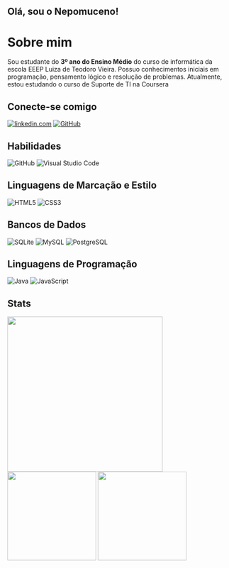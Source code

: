 ## Olá, sou o Nepomuceno!



# Sobre mim
Sou estudante do **3º ano do Ensino Médio** do curso de informática da escola EEEP Luiza de Teodoro Vieira. Possuo conhecimentos iniciais em programação, pensamento lógico e resolução de problemas. Atualmente, estou estudando o curso de Suporte de TI na Coursera




## Conecte-se comigo
[![linkedin.com](https://img.shields.io/badge/LinkedIn-0077B5?style=for-the-badge&logo=linkedin&logoColor=white)](https://linkedin.com/in/pedro-nepomuceno-)
[![GitHub](https://img.shields.io/badge/GitHub-3f3f3f?style=for-the-badge&logo=github)](https://github.com/Nepomucenop)


## Habilidades
![GitHub](https://img.shields.io/badge/GitHub-3f3f3f?style=for-the-badge&logo=github)
![Visual Studio Code](https://img.shields.io/badge/Visual_Studio_Code-3f3f3f?style=for-the-badge&logo=visualstudiocode&logoColor=007ACC)


## Linguagens de Marcação e Estilo
![HTML5](https://img.shields.io/badge/HTML5-3f3f3f?style=for-the-badge&logo=html5)
![CSS3](https://img.shields.io/badge/CSS3-3f3f3f?style=for-the-badge&logo=css3&logoColor=1572B6)


## Bancos de Dados
![SQLite](https://img.shields.io/badge/SQLite-3f3f3f?style=for-the-badge&logo=sqlite)
![MySQL](https://img.shields.io/badge/MySQL-3f3f3f?style=for-the-badge&logo=mysql)
![PostgreSQL](https://img.shields.io/badge/PostgreSQL-3f3f3f?style=for-the-badge&logo=postgresql)


## Linguagens de Programação
![Java](https://img.shields.io/badge/Java-3f3f3f?style=for-the-badge&logo=java)
![JavaScript](https://img.shields.io/badge/JavaScript-3f3f3f?style=for-the-badge&logo=javascript)







## Stats
<div align="left"> 
    <img height="350" align="center" src="https://github-readme-stats.vercel.app/api?username=Nepomucenop&show_icons=true&theme=dark&hide_border=true" />
</div>
<div align="left"> 
  <img height="200" align="center" src="https://github-readme-stats.vercel.app/api/top-langs/?username=Nepomucenop&show_icons=true&layout=donut&theme=dark&hide_border=true" /> 
  <img height="200" align="center" src="https://github-readme-streak-stats.herokuapp.com/?user=Nepomucenop&theme=dark&hide_border=true" />
</div>
